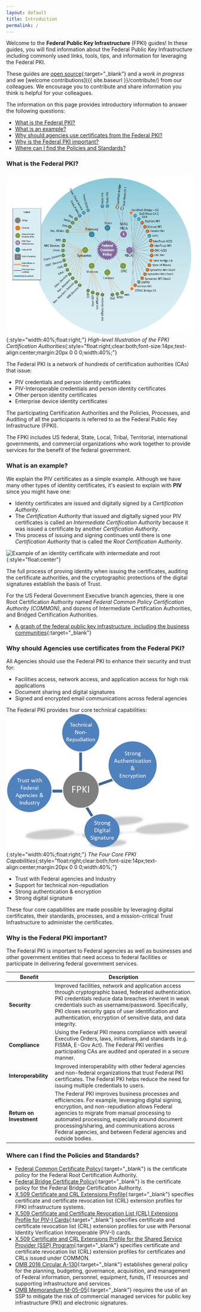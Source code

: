 ```yaml
---
layout: default
title: Introduction
permalink: /
---
```

Welcome to the **Federal Public Key Infrastructure** (FPKI) guides!  In these guides, you will find information about the Federal Public Key Infrastructure including commonly used links, tools, tips, and information for leveraging the Federal PKI.  

These guides are [open source](https://github.com/gsa/fpki-guides){:target="_blank"} and a _work in progress_ and we [welcome contributions]({{ site.baseurl }}/contribute/) from our colleagues.  We encourage you to contribute and share information you think is helpful for your colleagues.

The information on this page provides introductory information to answer the following questions:

- [What is the Federal PKI?](#what-is-the-federal-pki)
- [What is an example?](#what-is-an-example)
- [Why should agencies use certificates from the Federal PKI?](#why-should-agencies-use-certificates-from-the-federal-pki)
- [Why is the Federal PKI important?](#why-is-the-federal-pki-important)
- [Where can I find the Policies and Standards?](#where-can-i-find-the-policies-and-standards)


### What is the Federal PKI?
![Image of the Federal PKI Certification Authorities](img/Intro-image3.png){:style="width:40%;float:right;"}
*High-level Illustration of the FPKI Certification Authorities*{:style="float:right;clear:both;font-size:14px;text-align:center;margin:20px 0 0 0;width:40%;"}

The Federal PKI is a network of hundreds of certification authorities (CAs) that issue:

- PIV credentials and person identity certificates
- PIV-Interoperable credentials and person identity certificates
- Other person identity certificates
- Enterprise device identity certificates

The participating Certification Authorities and the Policies, Processes, and Auditing of all the participants is referred to as the Federal Public Key Infrastructure (FPKI).

The FPKI includes US federal, State, Local, Tribal, Territorial, international governments, and commercial organizations who work together to provide services for the benefit of the federal government.


### What is an example?
We explain the PIV certificates as a simple example.  Although we have many other types of identity certificates, it's easiest to explain with **PIV** since you might have one:

* Identity certificates are issued and digitally signed by a _Certification Authority_.  
* The _Certification Authority_ that issued and digitally signed your PIV certificates is called an _Intermediate Certification Authority_ because it was issued a certificate by another _Certification Authority_.  
* This process of issuing and signing continues until there is one  _Certification Authority_ that is called the _Root Certification Authority_.

![Example of an identity certificate with intermediate and root]({{site.baseurl}}/img/pivcertificatechain_small.png){:style="float:center"}

The full process of proving identity when issuing the certificates, auditing the certificate authorities, and the cryptographic protections of the digital signatures establish the basis of Trust.

For the US Federal Government Executive branch agencies, there is one Root Certification Authority named _Federal Common Policy Certification Authority (COMMON)_, and dozens of Intermediate Certification Authorities, and Bridged Certification Authorities.  

*  [A graph of the federal public key infrastructure, including the business communities](https://fpki.idmanagement.gov/tools/fpkigraph/){:target="_blank"}


### Why should Agencies use certificates from the Federal PKI?

All Agencies should use the Federal PKI to enhance their security and trust for:

* Facilities access, network access, and application access for high risk applications 
* Document sharing and digital signatures
* Signed and encrypted email communications across federal agencies

The Federal PKI provides four core technical capabilities:
![Illustration of the four core FPKI capabilities](img/fpki-core.png){:style="width:40%;float:right;"}
*The Four Core FPKI Capabilities*{:style="float:right;clear:both;font-size:14px;text-align:center;margin:20px 0 0 0;width:40%;"}

* Trust with Federal agencies and Industry
* Support for technical non-repudiation
* Strong authentication & encryption
* Strong digital signature

These four core capabilities are made possible by leveraging digital certificates, their standards, processes, and a mission-critical Trust Infrastructure to administer the certificates. 


### Why is the Federal PKI important?

The Federal PKI is important to Federal agencies as well as businesses and other government entities that need access to federal facilities or participate in delivering federal government services.    

|**Benefit**|**Description**|
|-----------|---------------|
|**Security**| Improved facilities, network and application access through cryptographic based, federated authentication. PKI credentials reduce data breaches inherent in weak credentials such as username/password. Specifically, PKI closes security gaps of user identification and authentication, encryption of sensitive data, and data integrity. |
|**Compliance**| Using the Federal PKI means compliance with several Executive Orders, laws, initiatives, and standards (e.g. FISMA, E-Gov Act). The Federal PKI verifies participating CAs are audited and operated in a secure manner.|
|**Interoperability**|Improved interoperability with other federal agencies and non-federal organizations that trust Federal PKI certificates. The Federal PKI helps reduce the need for issuing multiple credentials to users.|
|**Return on Investment**|The Federal PKI improves business processes and efficiencies.  For example, leveraging digital signing, encryption, and non-repudiation allows Federal agencies to migrate from manual processing to automated processing, especially around document processing/sharing, and communications across Federal agencies, and between Federal agencies and outside bodies.  


### Where can I find the Policies and Standards?

* [Federal Common Certificate Policy](https://www.idmanagement.gov/wp-content/uploads/sites/1171/uploads/fpki-x509-cert-common-policy.pdf){:target="_blank"} is the certificate policy for the Federal Root Certification Authority.
* [Federal Bridge Certificate Policy](https://www.idmanagement.gov/wp-content/uploads/sites/1171/uploads/FBCA-Certificate-Policy-v2.31-06-29-17.pdf){:target="_blank"} is the certificate policy for the Federal Bridge Certification Authority.
* [X.509 Certificate and CRL Extensions Profile](https://www.idmanagement.gov/wp-content/uploads/sites/1171/uploads/fpki-x509-cert-profiles.pdf){:target="_blank"} specifies certificate and certificate revocation list (CRL) extension profiles for FPKI infrastructure systems.
* [X.509 Certificate and Certificate Revocation List (CRL) Extensions Profile for PIV-I Cards](https://www.idmanagement.gov/wp-content/uploads/sites/1171/uploads/fpki-pivi-cert-profiles.pdf){:target="_blank"} specifies certificate and certificate revocation list (CRL) extension profiles for use with Personal Identity Verification Interoperable (PIV-I) cards.
* [X.509 Certificate and CRL Extensions Profile for the Shared Service Provider (SSP) Program](https://www.idmanagement.gov/wp-content/uploads/sites/1171/uploads/fpki-cert-profile-ssp.pdf){:target="_blank"} specifies certificate and certificate revocation list (CRL) extension profiles for certificates and CRLs issued under COMMON.
* [OMB 2016 Circular A-130](https://www.whitehouse.gov/sites/whitehouse.gov/files/omb/circulars/A130/a130revised.pdf){:target="_blank"} establishes general policy for the planning, budgeting, governance, acquisition, and management of Federal information, personnel, equipment, funds, IT resources and supporting infrastructure and services.
* [OMB Memorandum M-05-05](https://www.whitehouse.gov/sites/whitehouse.gov/files/omb/memoranda/2005/m05-05.pdf){:target="_blank"}  requires the use of an SSP to mitigate the risk of commercial managed services for public key infrastructure (PKI) and electronic signatures.
